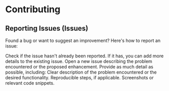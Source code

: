 # Contributing
## Reporting Issues (Issues)
Found a bug or want to suggest an improvement? Here's how to report an issue:

Check if the issue hasn't already been reported. If it has, you can add more details to the existing issue.
Open a new issue describing the problem encountered or the proposed enhancement.
Provide as much detail as possible, including:
Clear description of the problem encountered or the desired functionality.
Reproducible steps, if applicable.
Screenshots or relevant code snippets.
